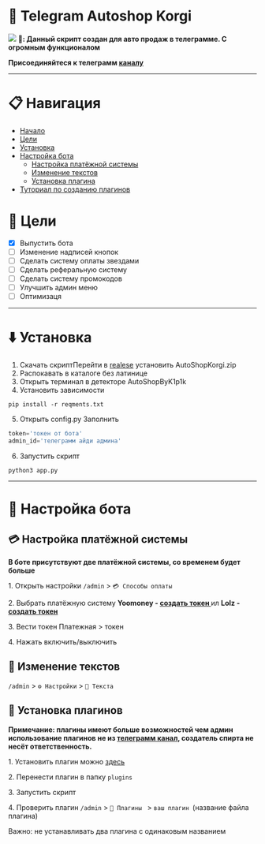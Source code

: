# :dog: Telegram Autoshop Korgi
![](https://i.imgur.com/Lzch3s4.jpeg)
**🤖: Данный скрипт создан для авто продаж в телеграмме. С огромным функционалом**

**Присоединяйтеся к телеграмм [каналу](https://t.me/AutoShopKorgi)**
___
# 📋 **Навигация**
* [Начало](#dog-telegram-autoshop-korgi)
* [Цели](#page_with_curl-цели)
* [Установка](#arrow_down-установка)
* [Настройка бота](#wrench-настройка-бота)
  - [Настройка платёжной системы](#credit_card-настройка-платёжной-системы )
  - [Изменение текстов](#green_book-изменение-текстов)
  - [Установка плагина](#electric_plug-установка-плагинов)
* [Туториал по созданию плагинов](/creat_plugin.md) 



# :page_with_curl: Цели
- [x] Выпустить бота
- [ ] Изменение надписей кнопок
- [ ] Сделать систему оплаты звездами 
- [ ] Сделать реферальную систему
- [ ] Сделать систему промокодов
- [ ] Улучшить админ меню
- [ ] Оптимизаця

---
# :arrow_down: **Установка**
1. Скачать скриптПерейти в [realese](https://github.com/k1p1k-code/TgAutoShopKORGI/releases) установить AutoShopKorgi.zip 
2. Распокавать в каталоге без латинице 
3. Открыть терминал в детекторе AutoShopByK1p1k
4. Установить зависимости 
``` shell
pip install -r reqments.txt
```
5. Открыть config.py 
Заполнить
``` python 
token='токен от бота'
admin_id='телеграмм айди админа'
```
6. Запустить скрипт 
``` shell 
python3 app.py
```
___
# :wrench: **Настройка бота**

## :credit_card: Настройка платёжной системы 
**В боте присутствуют две платёжной системы, со временем будет больше**

1\. Открыть настройки
```/admin``` > ```💳 Способы оплаты```

2\. Выбрать платёжную систему 
**Yoomoney - [создать токен ](https://yoomoney.ru/myservices/new)** ил **Lolz - [создать токен ](https://lolz.live/account/api)**

3\. Вести токен 
Платежная > токен 

4\. Нажать включить/выключить 

## :green_book: Изменение текстов


```/admin``` > ```⚙️ Настройки``` > ```📖 Текста```


## :electric_plug: **Установка плагинов**
**Примечание: плагины имеют больше возможностей чем админ использование плагинов не из [телеграмм канал](https://t.me/AutoShopKorgi), создатель спирта не несёт ответственность.**

1\. Установить плагин можно [здесь](https://t.me/AutoShopKorgi)

2\. Перенести плагин в папку ```plugins```

3\. Запустить скрипт 

4\. Проверить плагин ```/admin``` > ```🧩 Плагины ``` > ```ваш плагин ```(название файла плагина)

Важно: не устанавливать два плагина с одинаковым названием 

